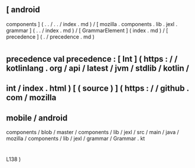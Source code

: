 [
android
-
components
]
(
.
.
/
.
.
/
index
.
md
)
/
[
mozilla
.
components
.
lib
.
jexl
.
grammar
]
(
.
.
/
index
.
md
)
/
[
GrammarElement
]
(
index
.
md
)
/
[
precedence
]
(
.
/
precedence
.
md
)
#
precedence
val
precedence
:
[
Int
]
(
https
:
/
/
kotlinlang
.
org
/
api
/
latest
/
jvm
/
stdlib
/
kotlin
/
-
int
/
index
.
html
)
[
(
source
)
]
(
https
:
/
/
github
.
com
/
mozilla
-
mobile
/
android
-
components
/
blob
/
master
/
components
/
lib
/
jexl
/
src
/
main
/
java
/
mozilla
/
components
/
lib
/
jexl
/
grammar
/
Grammar
.
kt
#
L138
)
